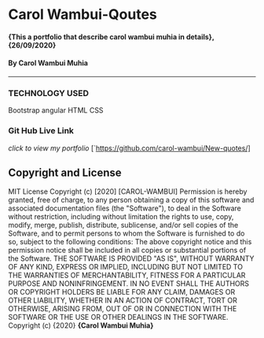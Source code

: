 # Carol Wambui-Qoutes
#### {This a portfolio that describe carol wambui muhia in details}, {26/09/2020}
#### By **Carol Wambui Muhia**    
---
### TECHNOLOGY USED
Bootstrap
angular
HTML
CSS
### Git Hub Live Link
*click to view my portfolio*
[`https://github.com/carol-wambui/New-quotes/]
## Copyright and License
MIT License
Copyright (c) [2020] [CAROL-WAMBUI]
Permission is hereby granted, free of charge, to any person obtaining a copy
of this software and associated documentation files (the "Software"), to deal
in the Software without restriction, including without limitation the rights
to use, copy, modify, merge, publish, distribute, sublicense, and/or sell
copies of the Software, and to permit persons to whom the Software is
furnished to do so, subject to the following conditions:
The above copyright notice and this permission notice shall be included in all
copies or substantial portions of the Software.
THE SOFTWARE IS PROVIDED "AS IS", WITHOUT WARRANTY OF ANY KIND, EXPRESS OR
IMPLIED, INCLUDING BUT NOT LIMITED TO THE WARRANTIES OF MERCHANTABILITY,
FITNESS FOR A PARTICULAR PURPOSE AND NONINFRINGEMENT. IN NO EVENT SHALL THE
AUTHORS OR COPYRIGHT HOLDERS BE LIABLE FOR ANY CLAIM, DAMAGES OR OTHER
LIABILITY, WHETHER IN AN ACTION OF CONTRACT, TORT OR OTHERWISE, ARISING FROM,
OUT OF OR IN CONNECTION WITH THE SOFTWARE OR THE USE OR OTHER DEALINGS IN THE
SOFTWARE.
Copyright (c) {2020} **{Carol Wambui Muhia}**